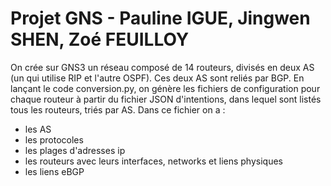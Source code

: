 # Projet GNS - Pauline IGUE, Jingwen SHEN, Zoé FEUILLOY

On crée sur GNS3 un réseau composé de 14 routeurs, divisés en deux AS (un qui utilise RIP et l'autre OSPF). Ces deux AS sont reliés par BGP. 
En lançant le code conversion.py, on génère les fichiers de configuration pour chaque routeur à partir du fichier JSON d'intentions, dans lequel sont listés tous les routeurs, triés par AS. Dans ce fichier on a : 
* les AS
* les protocoles
* les plages d'adresses ip
* les routeurs avec leurs interfaces, networks et liens physiques
* les liens eBGP

